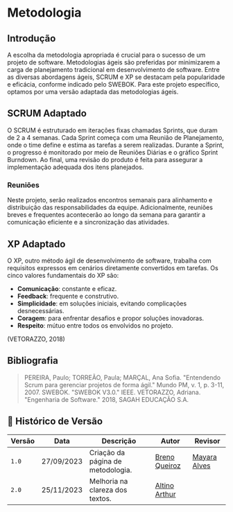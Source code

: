 # Metodologia

## Introdução

A escolha da metodologia apropriada é crucial para o sucesso de um projeto de software. Metodologias ágeis são preferidas por minimizarem a carga de planejamento tradicional em desenvolvimento de software. Entre as diversas abordagens ágeis, SCRUM e XP se destacam pela popularidade e eficácia, conforme indicado pelo SWEBOK. Para este projeto específico, optamos por uma versão adaptada das metodologias ágeis.

## SCRUM Adaptado

O SCRUM é estruturado em iterações fixas chamadas Sprints, que duram de 2 a 4 semanas. Cada Sprint começa com uma Reunião de Planejamento, onde o time define e estima as tarefas a serem realizadas. Durante a Sprint, o progresso é monitorado por meio de Reuniões Diárias e o gráfico Sprint Burndown. Ao final, uma revisão do produto é feita para assegurar a implementação adequada dos itens planejados.

### Reuniões

Neste projeto, serão realizados encontros semanais para alinhamento e distribuição das responsabilidades da equipe. Adicionalmente, reuniões breves e frequentes acontecerão ao longo da semana para garantir a comunicação eficiente e a sincronização das atividades.

## XP Adaptado

O XP, outro método ágil de desenvolvimento de software, trabalha com requisitos expressos em cenários diretamente convertidos em tarefas. Os cinco valores fundamentais do XP são:

- **Comunicação**: constante e eficaz.
- **Feedback**: frequente e construtivo.
- **Simplicidade**: em soluções iniciais, evitando complicações desnecessárias.
- **Coragem**: para enfrentar desafios e propor soluções inovadoras.
- **Respeito**: mútuo entre todos os envolvidos no projeto.

(VETORAZZO, 2018)

## Bibliografia
> PEREIRA, Paulo; TORREÃO, Paula; MARÇAL, Ana Sofia. "Entendendo Scrum para gerenciar projetos de forma ágil." Mundo PM, v. 1, p. 3-11, 2007.
> SWEBOK. "SWEBOK V3.0." IEEE.
> VETORAZZO, Adriana. "Engenharia de Software." 2018, SAGAH EDUCAÇÃO S.A.

## 📑 Histórico de Versão

| Versão | Data       | Descrição                         | Autor                                           | Revisor                                      |
|--------|------------|-----------------------------------|-------------------------------------------------|----------------------------------------------|
| `1.0`  | 27/09/2023 | Criação da página de metodologia. | [Breno Queiroz](https://github.com/brenob6)    | [Mayara Alves](https://github.com/Mayara-tech) |
| `2.0`  | 25/11/2023 | Melhoria na clareza dos textos. | [Altino Arthur](https://github.com/arthurrochamoreira)    |  |
